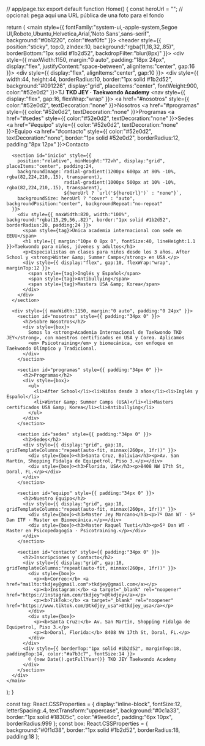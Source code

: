 // app/page.tsx
export default function Home() {
  const heroUrl = ""; // opcional: pega aquí una URL pública de una foto para el fondo

  return (
    <main style={{ fontFamily:"system-ui,-apple-system,Segoe UI,Roboto,Ubuntu,Helvetica,Arial,'Noto Sans',sans-serif", background:"#0b1220", color:"#eaf0fc" }}>
      <header style={{ position:"sticky", top:0, zIndex:10, background:"rgba(11,18,32,.85)", borderBottom:"1px solid #1b2d52", backdropFilter:"blur(8px)" }}>
        <div style={{ maxWidth:1150, margin:"0 auto", padding:"18px 24px", display:"flex", justifyContent:"space-between", alignItems:"center", gap:16 }}>
          <div style={{ display:"flex", alignItems:"center", gap:10 }}>
            <div style={{ width:44, height:44, borderRadius:10, border:"1px solid #1b2d52", background:"#091226", display:"grid", placeItems:"center", fontWeight:900, color:"#52e0d2" }}>TJ</div>
            <strong>TKD JEY · Taekwondo Academy</strong>
          </div>
          <nav style={{ display:"flex", gap:16, flexWrap:"wrap" }}>
            <a href="#nosotros" style={{ color:"#52e0d2", textDecoration:"none" }}>Nosotros</a>
            <a href="#programas" style={{ color:"#52e0d2", textDecoration:"none" }}>Programas</a>
            <a href="#sedes" style={{ color:"#52e0d2", textDecoration:"none" }}>Sedes</a>
            <a href="#equipo" style={{ color:"#52e0d2", textDecoration:"none" }}>Equipo</a>
            <a href="#contacto" style={{ color:"#52e0d2", textDecoration:"none", border:"1px solid #52e0d2", borderRadius:12, padding:"8px 12px" }}>Contacto</a>
          </nav>
        </div>
      </header>

      <section id="inicio" style={{
        position:"relative", minHeight:"72vh", display:"grid", placeItems:"center", padding:24,
        backgroundImage:`radial-gradient(1200px 600px at 80% -10%, rgba(82,224,210,.15), transparent),
                         radial-gradient(1000px 500px at 10% -10%, rgba(82,224,210,.15), transparent),
                         ${heroUrl ? `url('${heroUrl}')` : "none"}`,
        backgroundSize: heroUrl ? "cover" : "auto", backgroundPosition:"center", backgroundRepeat:"no-repeat"
      }}>
        <div style={{ maxWidth:820, width:"100%", background:"rgba(15,29,56,.82)", border:"1px solid #1b2d52", borderRadius:20, padding:24 }}>
          <span style={tag}>Única academia internacional con sede en EEUU</span>
          <h1 style={{ margin:"10px 0 8px 0", fontSize:40, lineHeight:1.1 }}>Taekwondo para niños, jóvenes y adultos</h1>
          <p>Especialistas en clases para niños desde los 3 años. After School y <strong>Winter &amp; Summer Camps</strong> en USA.</p>
          <div style={{ display:"flex", gap:10, flexWrap:"wrap", marginTop:12 }}>
            <span style={tag}>Inglés y Español</span>
            <span style={tag}>Antibullying</span>
            <span style={tag}>Masters USA &amp; Korea</span>
          </div>
        </div>
      </section>

      <div style={{ maxWidth:1150, margin:"0 auto", padding:"0 24px" }}>
        <section id="nosotros" style={{ padding:"34px 0" }}>
          <h2>Sobre Nosotros</h2>
          <div style={box}>
            Somos la <strong>Academia Internacional de Taekwondo TKD JEY</strong>, con maestros certificados en USA y Corea. Aplicamos
            <em> Psicotraining</em> y biomecánica, con enfoque en Taekwondo Olímpico y Tradicional.
          </div>
        </section>

        <section id="programas" style={{ padding:"34px 0" }}>
          <h2>Programas</h2>
          <div style={box}>
            <ul>
              <li>After School</li><li>Niños desde 3 años</li><li>Inglés y Español</li>
              <li>Winter &amp; Summer Camps (USA)</li><li>Masters certificados USA &amp; Korea</li><li>Antibullying</li>
            </ul>
          </div>
        </section>

        <section id="sedes" style={{ padding:"34px 0" }}>
          <h2>Sedes</h2>
          <div style={{ display:"grid", gap:18, gridTemplateColumns:"repeat(auto-fit, minmax(260px, 1fr))" }}>
            <div style={box}><h3>Santa Cruz, Bolivia</h3><p>Av. San Martín, Shopping Fidalga de Equipetrol, Piso 3.</p></div>
            <div style={box}><h3>Florida, USA</h3><p>8408 NW 17th St, Doral, FL.</p></div>
          </div>
        </section>

        <section id="equipo" style={{ padding:"34px 0" }}>
          <h2>Nuestro Equipo</h2>
          <div style={{ display:"grid", gap:18, gridTemplateColumns:"repeat(auto-fit, minmax(260px, 1fr))" }}>
            <div style={box}><h3>Master Jey Marcano</h3><p>7º Dan WT · 5º Dan ITF · Master en Biomecánica.</p></div>
            <div style={box}><h3>Master Raquel Tueti</h3><p>5º Dan WT · Master en Psicopedagogía · Psicotraining.</p></div>
          </div>
        </section>

        <section id="contacto" style={{ padding:"34px 0" }}>
          <h2>Inscripciones y Contacto</h2>
          <div style={{ display:"grid", gap:18, gridTemplateColumns:"repeat(auto-fit, minmax(260px, 1fr))" }}>
            <div style={box}>
              <p><b>Correo:</b> <a href="mailto:tkdjey@gmail.com">tkdjey@gmail.com</a></p>
              <p><b>Instagram:</b> <a target="_blank" rel="noopener" href="https://instagram.com/tkdjey">@tkdjey</a></p>
              <p><b>TikTok:</b> <a target="_blank" rel="noopener" href="https://www.tiktok.com/@tkdjey_usa">@tkdjey_usa</a></p>
            </div>
            <div style={box}>
              <p><b>Santa Cruz:</b> Av. San Martín, Shopping Fidalga de Equipetrol, Piso 3.</p>
              <p><b>Doral, Florida:</b> 8408 NW 17th St, Doral, FL.</p>
            </div>
          </div>
          <div style={{ borderTop:"1px solid #1b2d52", marginTop:18, paddingTop:14, color:"#a7b3c7", fontSize:14 }}>
            © {new Date().getFullYear()} TKD JEY Taekwondo Academy
          </div>
        </section>
      </div>
    </main>
  );
}

const tag: React.CSSProperties = {
  display:"inline-block", fontSize:12, letterSpacing:.4,
  textTransform:"uppercase", background:"#0c1a33", border:"1px solid #18305c",
  color:"#9ee6dc", padding:"6px 10px", borderRadius:999
};
const box: React.CSSProperties = {
  background:"#0f1d38", border:"1px solid #1b2d52", borderRadius:18, padding:18
};
